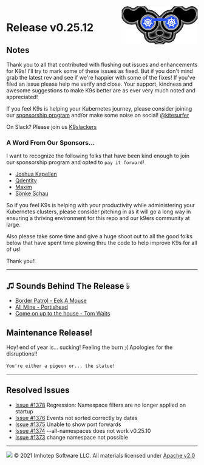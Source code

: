 <img src="https://raw.githubusercontent.com/derailed/k9s/master/assets/k9s_small.png" align="right" width="200" height="auto"/>

# Release v0.25.12

## Notes

Thank you to all that contributed with flushing out issues and enhancements for K9s! I'll try to mark some of these issues as fixed. But if you don't mind grab the latest rev and see if we're happier with some of the fixes! If you've filed an issue please help me verify and close. Your support, kindness and awesome suggestions to make K9s better are as ever very much noted and appreciated!

If you feel K9s is helping your Kubernetes journey, please consider joining our [sponsorship program](https://github.com/sponsors/derailed) and/or make some noise on social! [@kitesurfer](https://twitter.com/kitesurfer)

On Slack? Please join us [K9slackers](https://join.slack.com/t/k9sers/shared_invite/enQtOTA5MDEyNzI5MTU0LWQ1ZGI3MzliYzZhZWEyNzYxYzA3NjE0YTk1YmFmNzViZjIyNzhkZGI0MmJjYzhlNjdlMGJhYzE2ZGU1NjkyNTM)

### A Word From Our Sponsors...

I want to recognize the following folks that have been kind enough to join our sponsorship program and opted to `pay it forward`!

* [Joshua Kapellen](https://github.com/joshuakapellen)
* [Qdentity](https://github.com/qdentity)
* [Maxim](https://github.com/bsod90)
* [Sönke Schau](https://github.com/xgcssch)

So if you feel K9s is helping with your productivity while administering your Kubernetes clusters, please consider pitching in as it will go a long way in ensuring a thriving environment for this repo and our k9ers community at large.

Also please take some time and give a huge shoot out to all the good folks below that have spent time plowing thru the code to help improve K9s for all of us!

Thank you!!

---

## ♫ Sounds Behind The Release ♭

* [Border Patrol - Eek A Mouse](https://www.youtube.com/watch?v=pQVNzolpoII)
* [All Mine - Portishead](https://www.youtube.com/watch?v=cuclNJiE8NY)
* [Come on up to the house - Tom Waits](https://www.youtube.com/watch?v=9XVGAatyeNk)

## Maintenance Release!

Hoy! end of year is... sucking! Feeling the burn ;( Apologies for the disruptions!!

`You're either a pigeon or... the statue!`

---

## Resolved Issues

* [Issue #1378](https://github.com/kswapd/k11s/issues/1378) Regression: Namespace filters are no longer applied on startup
* [Issue #1376](https://github.com/kswapd/k11s/issues/1376) Events not sorted correctly by dates
* [Issue #1375](https://github.com/kswapd/k11s/issues/1375) Unable to show port forwards
* [Issue #1374](https://github.com/kswapd/k11s/issues/1374) --all-namespaces does not work v0.25.10
* [Issue #1373](https://github.com/kswapd/k11s/issues/1373) change namespace not possible

---

<img src="https://raw.githubusercontent.com/derailed/k9s/master/assets/imhotep_logo.png" width="32" height="auto"/> © 2021 Imhotep Software LLC. All materials licensed under [Apache v2.0](http://www.apache.org/licenses/LICENSE-2.0)
